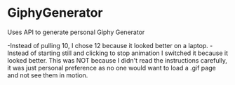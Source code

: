 # GiphyGenerator
Uses API to generate personal Giphy Generator

-Instead of pulling 10, I chose 12 because it looked better on a laptop.
-Instead of starting still and clicking to stop animation I switched it because it looked better.  This was NOT because I didn't read the instructions carefully, it was just personal preference as no one would want to load a .gif page and not see them in motion.  